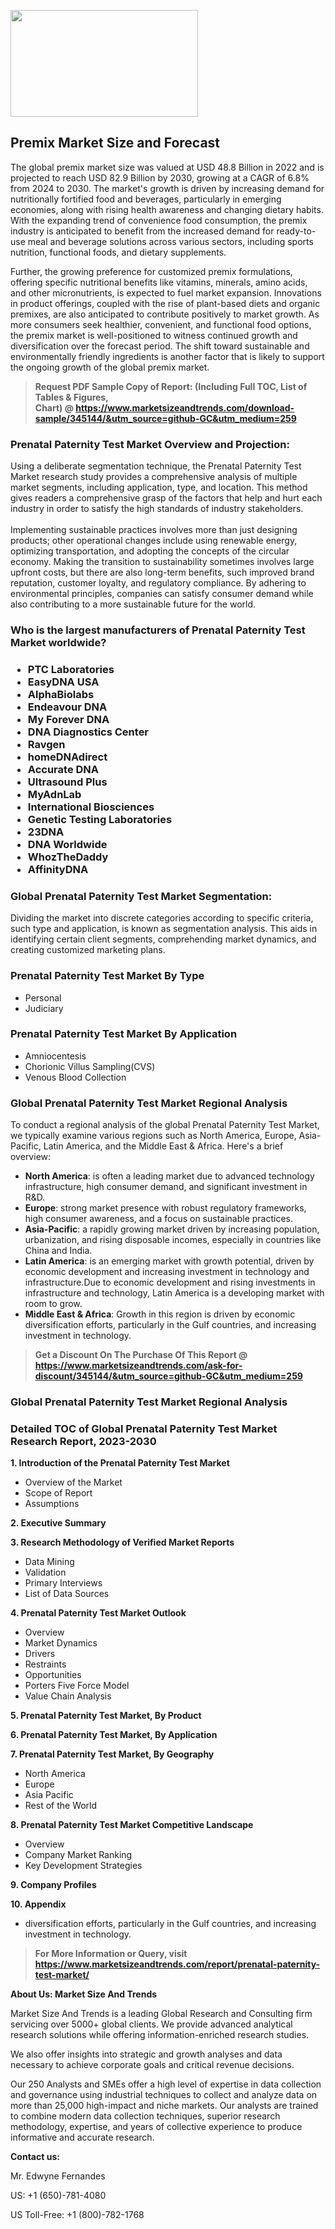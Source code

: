 <p><img class="alignnone size-medium wp-image-20088" src="https://ffe5etoiles.com/wp-content/uploads/2024/12/MST1-300x171.png" alt="" width="300" height="171" /></p><h2>Premix Market Size and Forecast</h2><p>The global premix market size was valued at USD 48.8 Billion in 2022 and is projected to reach USD 82.9 Billion by 2030, growing at a CAGR of 6.8% from 2024 to 2030. The market's growth is driven by increasing demand for nutritionally fortified food and beverages, particularly in emerging economies, along with rising health awareness and changing dietary habits. With the expanding trend of convenience food consumption, the premix industry is anticipated to benefit from the increased demand for ready-to-use meal and beverage solutions across various sectors, including sports nutrition, functional foods, and dietary supplements.</p><p>Further, the growing preference for customized premix formulations, offering specific nutritional benefits like vitamins, minerals, amino acids, and other micronutrients, is expected to fuel market expansion. Innovations in product offerings, coupled with the rise of plant-based diets and organic premixes, are also anticipated to contribute positively to market growth. As more consumers seek healthier, convenient, and functional food options, the premix market is well-positioned to witness continued growth and diversification over the forecast period. The shift toward sustainable and environmentally friendly ingredients is another factor that is likely to support the ongoing growth of the global premix market.</p></p><blockquote id="" class=""><strong>Request PDF Sample Copy of Report: (Including Full TOC, List of Tables &amp; Figures, Chart)&nbsp;@&nbsp;<strong><a href="https://www.marketsizeandtrends.com/download-sample/345144/&utm_source=github-GC&utm_medium=259" target="_blank">https://www.marketsizeandtrends.com/download-sample/345144/&utm_source=github-GC&utm_medium=259</a></strong></strong></blockquote><h3 id="" class="">Prenatal Paternity Test Market&nbsp;Overview and Projection:</h3><p id="" class="">Using a deliberate segmentation technique, the Prenatal Paternity Test Market research study provides a comprehensive analysis of multiple market segments, including application, type, and location. This method gives readers a comprehensive grasp of the factors that help and hurt each industry in order to satisfy the high standards of industry stakeholders. <br /> <br />Implementing sustainable practices involves more than just designing products; other operational changes include using renewable energy, optimizing transportation, and adopting the concepts of the circular economy. Making the transition to sustainability sometimes involves large upfront costs, but there are also long-term benefits, such improved brand reputation, customer loyalty, and regulatory compliance. By adhering to environmental principles, companies can satisfy consumer demand while also contributing to a more sustainable future for the world.</p><h3 id="" class="">Who is the largest manufacturers of&nbsp;Prenatal Paternity Test Market worldwide?</h3><h3 class=""><p><ul><li>PTC Laboratories </li><li> EasyDNA USA </li><li> AlphaBiolabs </li><li> Endeavour DNA </li><li> My Forever DNA </li><li> DNA Diagnostics Center </li><li> Ravgen </li><li> homeDNAdirect </li><li> Accurate DNA </li><li> Ultrasound Plus </li><li> MyAdnLab </li><li> International Biosciences </li><li> Genetic Testing Laboratories </li><li> 23DNA </li><li> DNA Worldwide </li><li> WhozTheDaddy </li><li> AffinityDNA</li></ul></p></h3><h3 id="" class="">Global&nbsp;Prenatal Paternity Test Market Segmentation:</h3><p id="" class="">Dividing the market into discrete categories according to specific criteria, such type and application, is known as segmentation analysis. This aids in identifying certain client segments, comprehending market dynamics, and creating customized marketing plans.</p><h3 id="" class="">Prenatal Paternity Test Market&nbsp;By Type</h3><p><p><ul><li>Personal</li><li> Judiciary</p></li></ul></p></p><h3 id="" class="">Prenatal Paternity Test Market&nbsp;By Application</h3><p class=""><p><ul><li>Amniocentesis</li><li> Chorionic Villus Sampling(CVS)</li><li> Venous Blood Collection</li></ul></p></p><h3 id="" class="">Global Prenatal Paternity Test Market Regional Analysis</h3><p id="" class="">To conduct a regional analysis of the global Prenatal Paternity Test Market, we typically examine various regions such as North America, Europe, Asia-Pacific, Latin America, and the Middle East &amp; Africa. Here's a brief overview:</p><ul><li><strong>North America</strong>: is often a leading market due to advanced technology infrastructure, high consumer demand, and significant investment in R&amp;D.</li><li><strong>Europe</strong>: strong market presence with robust regulatory frameworks, high consumer awareness, and a focus on sustainable practices.</li><li><strong>Asia-Pacific</strong>: a rapidly growing market driven by increasing population, urbanization, and rising disposable incomes, especially in countries like China and India.</li><li><strong>Latin America</strong>: is an emerging market with growth potential, driven by economic development and increasing investment in technology and infrastructure.Due to economic development and rising investments in infrastructure and technology, Latin America is a developing market with room to grow.</li><li><strong>Middle East &amp; Africa</strong>: Growth in this region is driven by economic diversification efforts, particularly in the Gulf countries, and increasing investment in technology.</li></ul><blockquote id="" class=""><strong>Get a Discount On The Purchase Of This Report @ <strong><a href="https://www.marketsizeandtrends.com/ask-for-discount/345144/&utm_source=github-GC&utm_medium=259" target="_blank">https://www.marketsizeandtrends.com/ask-for-discount/345144/&utm_source=github-GC&utm_medium=259</a></strong></strong></blockquote><h3 id="" class="">Global Prenatal Paternity Test Market Regional Analysis</h3><h3 id="" class="">Detailed TOC of Global Prenatal Paternity Test Market Research Report, 2023-2030</h3><p id="" class=""><strong>1. Introduction of the Prenatal Paternity Test Market</strong></p><ul><li>Overview of the Market</li><li>Scope of Report</li><li>Assumptions</li></ul><p id="" class=""><strong>2. Executive Summary</strong></p><p id="" class=""><strong>3. Research Methodology of Verified Market Reports</strong></p><ul><li>Data Mining</li><li>Validation</li><li>Primary Interviews</li><li>List of Data Sources</li></ul><p id="" class=""><strong>4. Prenatal Paternity Test Market Outlook</strong></p><ul><li>Overview</li><li>Market Dynamics</li><li>Drivers</li><li>Restraints</li><li>Opportunities</li><li>Porters Five Force Model</li><li>Value Chain Analysis</li></ul><p id="" class=""><strong>5. Prenatal Paternity Test Market, By Product</strong></p><p id="" class=""><strong>6. Prenatal Paternity Test Market, By Application</strong></p><p id="" class=""><strong>7. Prenatal Paternity Test Market, By Geography</strong></p><ul><li>North America</li><li>Europe</li><li>Asia Pacific</li><li>Rest of the World</li></ul><p id="" class=""><strong>8. Prenatal Paternity Test Market Competitive Landscape</strong></p><ul><li>Overview</li><li>Company Market Ranking</li><li>Key Development Strategies</li></ul><p id="" class=""><strong>9. Company Profiles</strong></p><p id="" class=""><strong>10. Appendix</strong></p><ul><li>diversification efforts, particularly in the Gulf countries, and increasing investment in technology.</li></ul><blockquote id="" class=""><strong>For More Information or Query, visit <strong><strong><a href="https://www.marketsizeandtrends.com/report/prenatal-paternity-test-market/" target="_blank">https://www.marketsizeandtrends.com/report/prenatal-paternity-test-market/</a></strong></strong></strong></blockquote><p id="" class=""><strong>About Us: Market Size And Trends</strong></p><p id="" class="">Market Size And Trends is a leading Global Research and Consulting firm servicing over 5000+ global clients. We provide advanced analytical research solutions while offering information-enriched research studies.</p><p id="" class="">We also offer insights into strategic and growth analyses and data necessary to achieve corporate goals and critical revenue decisions.</p><p id="" class="">Our 250 Analysts and SMEs offer a high level of expertise in data collection and governance using industrial techniques to collect and analyze data on more than 25,000 high-impact and niche markets. Our analysts are trained to combine modern data collection techniques, superior research methodology, expertise, and years of collective experience to produce informative and accurate research.</p><p id="" class=""><strong>Contact us:</strong></p><p id="" class="">Mr. Edwyne Fernandes</p><p id="" class="">US: +1 (650)-781-4080</p><p id="" class="">US Toll-Free: +1 (800)-782-1768</p>
